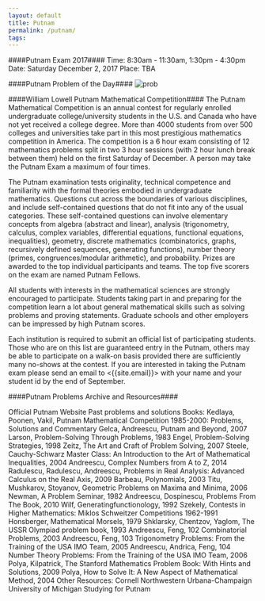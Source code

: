 ```yaml
---
layout: default
title: Putnam
permalink: /putnam/
tags: 
---
```


####Putnam Exam 2017####
Time: 8:30am - 11:30am, 1:30pm - 4:30pm
Date: Saturday December 2, 2017
Place: TBA

####Putnam Problem of the Day####
![prob]("http://www.math.harvard.edu/putnam/day.gif")

####William Lowell Putnam Mathematical Competition####
The Putnam Mathematical Competition is an annual contest for regularly enrolled undergraduate college/university students in the U.S. and Canada who have not yet received a college degree. More than 4000 students from over 500 colleges and universities take part in this most prestigious mathematics competition in America. The competition is a 6 hour exam consisting of 12 mathematics problems split in two 3 hour sessions (with 2 hour lunch break between them) held on the first Saturday of December. A person may take the Putnam Exam a maximum of four times.

The Putnam examination tests originality, technical competence and familiarity with the formal theories embodied in undergraduate mathematics. Questions cut across the boundaries of various disciplines, and include self-contained questions that do not fit into any of the usual categories. These self-contained questions can involve elementary concepts from algebra (abstract and linear), analysis (trigonometry, calculus, complex variables, differential equations, functional equations, inequalities), geometry, discrete mathematics (combinatorics, graphs, recursively defined sequences, generating functions), number theory (primes, congruences/modular arithmetic), and probability. Prizes are awarded to the top individual participants and teams. The top five scorers on the exam are named Putnam Fellows.

All students with interests in the mathematical sciences are strongly encouraged to participate. Students taking part in and preparing for the competition learn a lot about general mathematical skills such as solving problems and proving statements. Graduate schools and other employers can be impressed by high Putnam scores.

Each institution is required to submit an official list of participating students. Those who are on this list are guaranteed entry in the Putnam, others may be able to participate on a walk-on basis provided there are sufficiently many no-shows at the contest. If you are interested in taking the Putnam exam please send an email to <{{site.email}}> with your name and your student id by the end of September.

####Putnam Problems Archive and Resources####

Official Putnam Website
Past problems and solutions
Books:
	Kedlaya, Poonen, Vakil, Putnam Mathematical Competition 1985-2000: Problems, Solutions and Commentary
	Gelca, Andreescu, Putnam and Beyond, 2007
	Larson, Problem-Solving Through Problems, 1983
	Engel, Problem-Solving Strategies, 1998
	Zeitz, The Art and Craft of Problem Solving, 2007
	Steele, Cauchy-Schwarz Master Class: An Introduction to the Art of Mathematical Inequalities, 2004
	Andreescu, Complex Numbers from A to Z, 2014
	Radulescu, Radulescu, Andreescu, Problems in Real Analysis: Advanced Calculus on the Real Axis, 2009
	Barbeau, Polynomials, 2003
	Titu, Mushkarov, Stoyanov, Geometric Problems on Maxima and Minima, 2006
	Newman, A Problem Seminar, 1982
	Andreescu, Dospinescu, Problems From The Book, 2010
	Wilf, Generatingfunctionology, 1992
	Szekely, Contests in Higher Mathematics: Miklos Schweitzer Competitions 1962-1991
	Honsberger, Mathematical Morsels, 1979
	Shklarsky, Chentzov, Yaglom, The USSR Olympiad problem book, 1993
	Andreescu, Feng, 102 Combinatorial Problems, 2003
	Andreescu, Feng, 103 Trigonometry Problems: From the Training of the USA IMO Team, 2005
	Andreescu, Andrica, Feng, 104 Number Theory Problems: From the Training of the USA IMO Team, 2006
	Polya, Kilpatrick, The Stanford Mathematics Problem Book: With Hints and Solutions, 2009
	Polya, How to Solve It: A New Aspect of Mathematical Method, 2004
Other Resources:
	Cornell
	Northwestern
	Urbana-Champaign
	University of Michigan
Studying for Putnam

